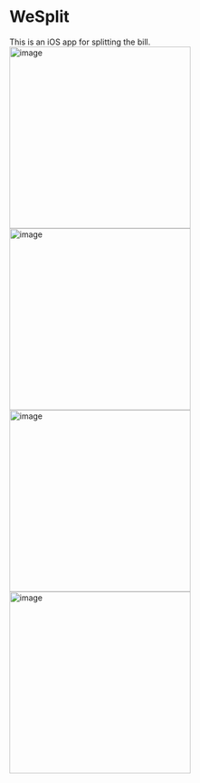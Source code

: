 # WeSplit
This is an iOS app for splitting the bill.
<br/>
<img width="320" alt="image" src="https://github.com/user-attachments/assets/6693bc8e-b7e4-46e2-b0d8-58f3abe9ed71" />
<img width="320" alt="image" src="https://github.com/user-attachments/assets/76b25faa-c19b-4d21-afb9-cc9abb2a23c1" />
<img width="320" alt="image" src="https://github.com/user-attachments/assets/2b2d42eb-eb54-433e-85ce-f9fc563d93e3" />
<img width="320" alt="image" src="https://github.com/user-attachments/assets/8449efae-de74-4ae5-8f26-ddbba9c8aa92" />



